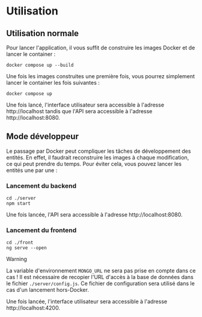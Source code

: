 # Utilisation

## Utilisation normale
Pour lancer l'application, il vous suffit de construire les images Docker et de lancer le container :
```
docker compose up --build
```

Une fois les images construites une première fois, vous pourrez simplement lancer le container les fois suivantes :
```
docker compose up
```

Une fois lancé, l'interface utilisateur sera accessible à l'adresse http://localhost tandis que l'API sera accessible à l'adresse http://localhost:8080.

## Mode développeur
Le passage par Docker peut compliquer les tâches de développement des entités. En effet, il faudrait reconstruire les images à chaque modification, ce qui peut prendre du temps. Pour éviter cela, vous pouvez lancer les entités une par une :

### Lancement du backend
```
cd ./server
npm start
```

Une fois lancée, l'API sera accessible à l'adresse http://localhost:8080.

### Lancement du frontend
```
cd ./front
ng serve --open
```

> [!WARNING]
> La variable d'environnement `MONGO_URL` ne sera pas prise en compte dans ce cas ! Il est nécessaire de recopier l'URL d'accès à la base de données dans le fichier `./server/config.js`. Ce fichier de configuration sera utilisé dans le cas d'un lancement hors-Docker.

Une fois lancée, l'interface utilisateur sera accessible à l'adresse http://localhost:4200.